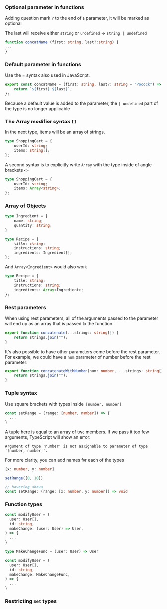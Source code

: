 
### Optional parameter in functions
Adding  question mark `?` to the end of a parameter, it will be marked as optional

The last will receive either `string` or `undefined` -> `string | undefined`
```ts
function concatName (first: string, last?:string) {
...
}
```

### Default parameter in functions

Use the =  syntax also used in JavaScript.
```ts
export const concatName = (first: string, last?: string = "Pocock") => {
	return `${first} ${last}`;
};
```

Because a default value is added to the parameter, the `| undefined` part of the type is no longer applicable

### The Array modifier syntax `[]`

In the next type, items will be an array of strings.
```ts
type ShoppingCart = {
	userId: string;
	items: string[];
};
```

A second syntax is to explicitly write `Array` with the type inside of angle brackets `<>`
```ts
type ShoppingCart = {
	userId: string;
	items: Array<string>;
};
```

### Array of Objects 

```ts
type Ingredient = {
	name: string;
	quantity: string;
}

type Recipe = {
	title: string;
	instructions: string;
	ingredients: Ingredient[];
};
```

And `Array<Ingredient>` would also work
```ts
type Recipe = {
	title: string;
	instructions: string;
	ingredients: Array<Ingredient>;
};
```

### Rest parameters

When using rest parameters, all of the arguments passed to the parameter will end up as an array that is passed to the function.
```ts
export function concatenate(...strings: string[]) {
	return strings.join("");
}
```

It's also possible to have other parameters come before the rest parameter. For example, we could have a `num` parameter of number before the rest parameter:

```ts
export function concatenateWithNumber(num: number, ...strings: string[]) {
	return strings.join("");
}
```

### Tuple syntax

Use square brackets with types inside: `[number, number]`

```ts
const setRange = (range: [number, number]) => {
  ...
}
```

A tuple here is equal to an array of two members. If we pass it too few arguments, TypeScript will show an error:
```
Argument of type 'number' is not assignable to parameter of type '[number, number]'.
```

For more clarity, you can add names for each of the types
```ts
[x: number, y: number]

setRange([0, 10])

// hovering shows
const setRange: (range: [x: number, y: number]) => void
```

### Function types
```ts
const modifyUser = (
  user: User[],
  id: string,
  makeChange: (user: User) => User,
) => {
  ...
}

type MakeChangeFunc = (user: User) => User

const modifyUser = (
  user: User[],
  id: string,
  makeChange: MakeChangeFunc,
) => {
  ...
}
```

### Restricting `Set` types

